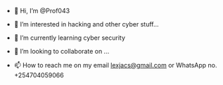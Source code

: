 - 👋 Hi, I’m @Prof043
- 👀 I’m interested in hacking and other cyber stuff...
- 🌱 I’m currently learning cyber security 

- 💞️ I’m looking to collaborate on ...
- 📫 How to reach me on my email lexjacs@gmail.com or WhatsApp no. +254704059066

<!---
Prof043/Prof043 is a ✨ special ✨ repository because its `README.md` (this file) appears on your GitHub profile.
You can click the Preview link to take a look at your changes.
--->
